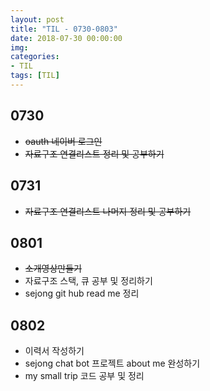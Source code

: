 ```yaml
---
layout: post
title: "TIL - 0730-0803"
date: 2018-07-30 00:00:00
img:
categories:
- TIL
tags: [TIL]
---
```


## 0730
- <s>oauth 네이버 로그인 </s>
- <s>자료구조 연결리스트 정리 및 공부하기</s>


## 0731
- <s>자료구조 연결리스트 나머지 정리 및 공부하기</s>


## 0801
-  <s>소개영상만들기</s>
- 자료구조 스택, 큐 공부 및 정리하기
- sejong git hub read me 정리


## 0802
- 이력서 작성하기
- sejong chat bot 프로젝트 about me 완성하기
- my small trip 코드 공부 및 정리

